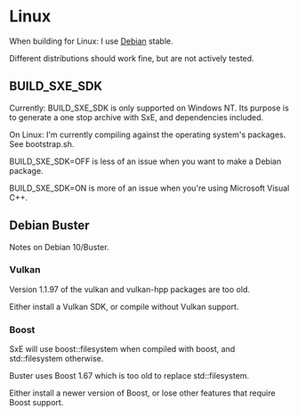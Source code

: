 # Linux

When building for Linux: I use [Debian](https://www.debian.org/) stable.

Different distributions should work fine, but are not actively tested.


## BUILD_SXE_SDK 

Currently: BUILD_SXE_SDK is only supported on Windows NT. Its purpose is to generate a one stop archive with SxE, and dependencies included.

On Linux: I'm currently compiling against the operating system's packages. See bootstrap.sh.

BUILD_SXE_SDK=OFF is less of an issue when you want to make a Debian package.

BUILD_SXE_SDK=ON is more of an issue when you're using Microsoft Visual C++.


## Debian Buster

Notes on Debian 10/Buster.


### Vulkan 

Version 1.1.97 of the vulkan and vulkan-hpp packages are too old.

Either install a Vulkan SDK, or compile without Vulkan support.


### Boost

SxE will use boost::filesystem when compiled with boost, and std::filesystem otherwise.

Buster uses Boost 1.67 which is too old to replace std::filesystem.

Either install a newer version of Boost, or lose other features that require Boost support.
